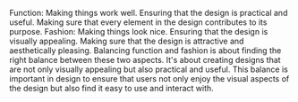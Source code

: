 Function:
Making things work well.
Ensuring that the design is practical and useful.
Making sure that every element in the design contributes to its purpose.
Fashion:
Making things look nice.
Ensuring that the design is visually appealing.
Making sure that the design is attractive and aesthetically pleasing.
Balancing function and fashion is about finding the right balance between these two aspects.
It's about creating designs that are not only visually appealing but also practical and useful.
This balance is important in design to ensure that users not only enjoy the visual aspects of the design but also find it easy to use and interact with.
